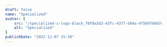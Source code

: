 ```yaml
---
draft: false
name: "Specialized"
avatar: {
    src: "/specialized-s-logo-black_70f0a3d3-43fc-4377-b84a-4f56976697d3.png",
    alt: "Specialized"
}
publishDate: "2022-11-07 15:39"
---
```

